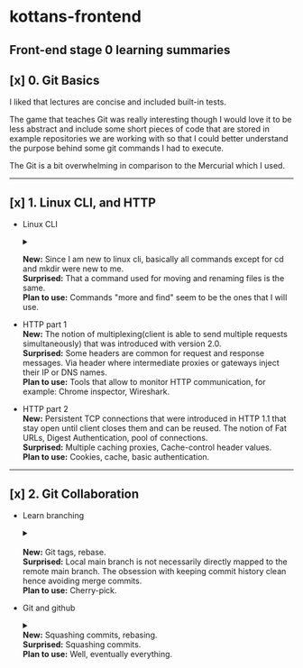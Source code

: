 # kottans-frontend

## Front-end stage 0 learning summaries

## [x] 0. Git Basics  

I liked that lectures are concise and included built-in tests.

The game that teaches Git was really interesting though I would love it to be less abstract 
and include some short pieces of code that are stored in example repositories we are working with
so that I could better understand the purpose behind some git commands I had to execute.

The Git is a bit overwhelming in comparison to the Mercurial which I used.

___

## [x] 1. Linux CLI, and HTTP

-  Linux CLI <details>
        <summary></summary>

    ![Quiz 1 results](task_linux_cli/1.png)
    ![Quiz 2 results](task_linux_cli/2.png)
    ![Quiz 3 results](task_linux_cli/3.png)
    ![Quiz 4 results](task_linux_cli/4.png)
    ![Final words](task_linux_cli/final_word.png)

    </details>

    
    **New:**  Since I am new to linux cli, basically all commands except for cd and mkdir were new to me.   
    **Surprised:** That a command used for moving and renaming files is the same.  
    **Plan to use:** Commands "more and find" seem to be the ones that I will use.  

- HTTP part 1  
    **New:**  The notion of multiplexing(client is able to send multiple requests simultaneously) that was introduced with version 2.0.  
    **Surprised:** Some headers are common for request and response messages. Via header where intermediate proxies or gateways inject their IP or DNS names.  
    **Plan to use:** Tools that allow to monitor HTTP communication, for example: Chrome inspector, Wireshark. 
- HTTP part 2  
**New:**  Persistent TCP connections that were introduced in HTTP 1.1 that stay open until client closes them and can be reused.  The notion of Fat URLs, Digest Authentication, pool of connections.  
**Surprised:**  Multiple caching proxies, Cache-control header values.  
**Plan to use:** Cookies, cache, basic authentication.

___

## [x] 2. Git Collaboration

- Learn branching <details>
    <summary></summary>

    ![Git basics](task_git_collaboration/branching1.png)
    ![Git remote repositories](task_git_collaboration/branching2.png)</details>  
**New:** Git tags, rebase.  
**Surprised:** Local main branch is not necessarily directly mapped to the remote main branch. The obsession with keeping commit history clean hence avoiding merge commits.     
**Plan to use:** Cherry-pick.
- Git and github <details>
    <summary></summary>

    ![](task_git_collaboration/gitgithub.png)</details>
**New:**  Squashing commits, rebasing.  
**Surprised:**  Squashing commits.  
**Plan to use:**  Well, eventually everything.